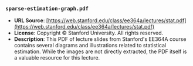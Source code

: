 ### `sparse-estimation-graph.pdf`

* **URL Source**: [https://web.stanford.edu/class/ee364a/lectures/stat.pdf](https://web.stanford.edu/class/ee364a/lectures/stat.pdf)
* **License**: Copyright © Stanford University. All rights reserved.
* **Description**: This PDF of lecture slides from Stanford's EE364A course contains several diagrams and illustrations related to statistical estimation. While the images are not directly extracted, the PDF itself is a valuable resource for this lecture.
